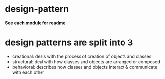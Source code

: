 # design-pattern
**See each module for readme**

# design patterns are split into 3
- creational:  deals with the process of creation of objects and classes
- structural: deal with how classes and objects are arranged or composed
- behavioral: describes how classes and objects interact & communicate with each other
